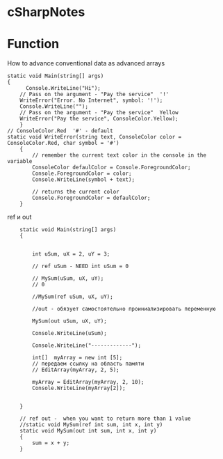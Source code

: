 # cSharpNotes

Function
========================
How to advance conventional data as advanced arrays

	static void Main(string[] args)
	{
          Console.WriteLine("Hi");
        // Pass on the argument - "Pay the service"  '!'
		WriteError("Error. No Internet", symbol: '!');
		Console.WriteLine("");
        // Pass on the argument - "Pay the service"  Yellow
        WriteError("Pay the service", ConsoleColor.Yellow);
		}
    // ConsoleColor.Red  '#' - default
	static void WriteError(string text, ConsoleColor color = ConsoleColor.Red, char symbol = '#')
        {
            // remember the current text color in the console in the variable
            ConsoleColor defaulColor = Console.ForegroundColor;
            Console.ForegroundColor = color;
            Console.WriteLine(symbol + text);

            // returns the current color
            Console.ForegroundColor = defaulColor;
        }

ref и out

        static void Main(string[] args)
        {
           
            
            int uSum, uX = 2, uY = 3;

            // ref uSum - NEED int uSum = 0  

            // MySum(uSum, uX, uY);
            // 0

            //MySum(ref uSum, uX, uY);

            //out - обязует самостоятельно проиниализировать переменную

            MySum(out uSum, uX, uY);

            Console.WriteLine(uSum);

            Console.WriteLine("-------------");

            int[]  myArray = new int [5];
            // передаем ссылку на область памяти
            // EditArray(myArray, 2, 5);

            myArray = EditArray(myArray, 2, 10);
            Console.WriteLine(myArray[2]);


        }
  
        // ref out -  when you want to return more than 1 value
        //static void MySum(ref int sum, int x, int y)
        static void MySum(out int sum, int x, int y)
        {
            sum = x + y;
        }





